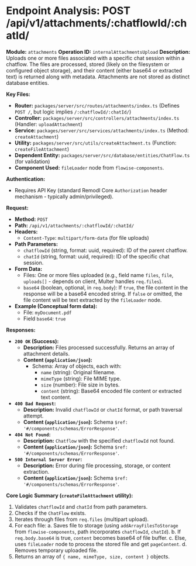 # Endpoint Analysis: POST /api/v1/attachments/:chatflowId/:chatId/

**Module:** `attachments`
**Operation ID:** `internalAttachmentsUpload`
**Description:** Uploads one or more files associated with a specific chat session within a chatflow. The files are processed, stored (likely on the filesystem or configured object storage), and their content (either base64 or extracted text) is returned along with metadata. Attachments are not stored as distinct database entities.

**Key Files:**
*   **Router:** `packages/server/src/routes/attachments/index.ts` (Defines `POST /`, but logic implies `/:chatflowId/:chatId/`)
*   **Controller:** `packages/server/src/controllers/attachments/index.ts` (Handler: `uploadAttachment`)
*   **Service:** `packages/server/src/services/attachments/index.ts` (Method: `createAttachment`)
*   **Utility:** `packages/server/src/utils/createAttachment.ts` (Function: `createFileAttachment`)
*   **Dependent Entity:** `packages/server/src/database/entities/ChatFlow.ts` (for validation)
*   **Component Used:** `fileLoader` node from `flowise-components`.

**Authentication:**
*   Requires API Key (standard Remodl Core `Authorization` header mechanism - typically admin/privileged).

**Request:**
*   **Method:** `POST`
*   **Path:** `/api/v1/attachments/:chatflowId/:chatId/`
*   **Headers:**
    *   `Content-Type`: `multipart/form-data` (for file uploads)
*   **Path Parameters:**
    *   `chatflowId` (string, format: uuid, required): ID of the parent chatflow.
    *   `chatId` (string, format: uuid, required): ID of the specific chat session.
*   **Form Data:**
    *   Files: One or more files uploaded (e.g., field name `files`, `file`, `uploads[]` - depends on client, Multer handles `req.files`).
    *   `base64` (boolean, optional, in `req.body`): If `true`, the file content in the response will be a base64 encoded string. If `false` or omitted, the file content will be text extracted by the `fileLoader` node.
*   **Example (Conceptual form data):**
    *   File: `myDocument.pdf`
    *   Field `base64`: `true`

**Responses:**

*   **`200 OK` (Success):**
    *   **Description:** Files processed successfully. Returns an array of attachment details.
    *   **Content (`application/json`):**
        *   Schema: Array of objects, each with:
            *   `name` (string): Original filename.
            *   `mimeType` (string): File MIME type.
            *   `size` (number): File size in bytes.
            *   `content` (string): Base64 encoded file content or extracted text content.
*   **`400 Bad Request`:**
    *   **Description:** Invalid `chatflowId` or `chatId` format, or path traversal attempt.
    *   **Content (`application/json`):** Schema `$ref: '#/components/schemas/ErrorResponse'`.
*   **`404 Not Found`:**
    *   **Description:** `Chatflow` with the specified `chatflowId` not found.
    *   **Content (`application/json`):** Schema `$ref: '#/components/schemas/ErrorResponse'`.
*   **`500 Internal Server Error`:**
    *   **Description:** Error during file processing, storage, or content extraction.
    *   **Content (`application/json`):** Schema `$ref: '#/components/schemas/ErrorResponse'`.

**Core Logic Summary (`createFileAttachment` utility):**
1. Validates `chatflowId` and `chatId` from path parameters.
2. Checks if the `ChatFlow` exists.
3. Iterates through files from `req.files` (multipart upload).
4. For each file:
    a. Saves file to storage (using `addArrayFilesToStorage` from `flowise-components`, path incorporates `chatflowId`, `chatId`).
    b. If `req.body.base64` is true, `content` becomes base64 of file buffer.
    c. Else, uses `fileLoader` node to process the stored file and get `pageContent`.
    d. Removes temporary uploaded file.
5. Returns an array of `{ name, mimeType, size, content }` objects.
